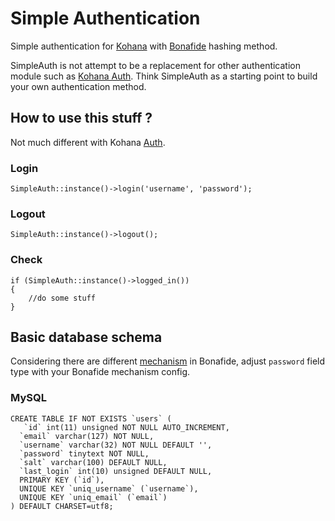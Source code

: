 # Simple Authentication

Simple authentication for [Kohana](http://kohanaframework.org) with [Bonafide](https://github.com/shadowhand/bonafide) hashing method.

SimpleAuth is not attempt to be a replacement for other authentication module such as [Kohana Auth](https://github.com/kohana/auth). Think SimpleAuth as a starting point to build your own authentication method.

## How to use this stuff ?

Not much different with Kohana [Auth](https://github.com/kohana/auth).

### Login

    SimpleAuth::instance()->login('username', 'password');

### Logout

    SimpleAuth::instance()->logout();

### Check

    if (SimpleAuth::instance()->logged_in())
    {
        //do some stuff
    }

## Basic database schema

Considering there are different [mechanism](https://github.com/shadowhand/bonafide/wiki) in Bonafide, adjust <code>password</code> field type with your Bonafide mechanism config.

### MySQL

    CREATE TABLE IF NOT EXISTS `users` (
       `id` int(11) unsigned NOT NULL AUTO_INCREMENT,
      `email` varchar(127) NOT NULL,
      `username` varchar(32) NOT NULL DEFAULT '',
      `password` tinytext NOT NULL,
      `salt` varchar(100) DEFAULT NULL,
      `last_login` int(10) unsigned DEFAULT NULL,
      PRIMARY KEY (`id`),
      UNIQUE KEY `uniq_username` (`username`),
      UNIQUE KEY `uniq_email` (`email`)
    ) DEFAULT CHARSET=utf8;
